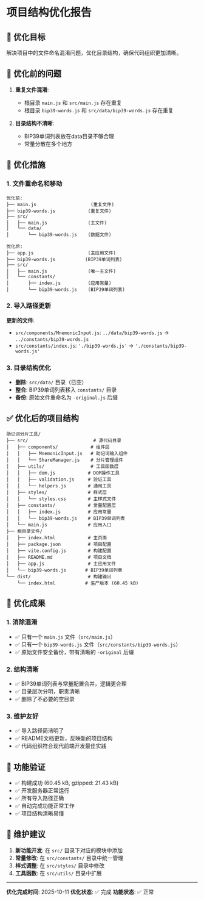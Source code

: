 # 项目结构优化报告

## 🎯 优化目标

解决项目中的文件命名混淆问题，优化目录结构，确保代码组织更加清晰。

## 📁 优化前的问题

1. **重复文件混淆**:
   - 根目录 `main.js` 和 `src/main.js` 存在重复
   - 根目录 `bip39-words.js` 和 `src/data/bip39-words.js` 存在重复

2. **目录结构不清晰**:
   - BIP39单词列表放在data目录不够合理
   - 常量分散在多个地方

## 🔧 优化措施

### 1. 文件重命名和移动

```
优化前:
├── main.js                    (重复文件)
├── bip39-words.js            (重复文件)
├── src/
│   ├── main.js               (主文件)
│   └── data/
│       └── bip39-words.js    (数据文件)

优化后:
├── app.js                    (主应用文件)
├── bip39-words.js           (BIP39单词列表)
├── src/
│   ├── main.js               (唯一主文件)
│   └── constants/
│       ├── index.js          (应用常量)
│       └── bip39-words.js    (BIP39单词列表)
```

### 2. 导入路径更新

**更新的文件**:
- `src/components/MnemonicInput.js`: `../data/bip39-words.js` → `../constants/bip39-words.js`
- `src/constants/index.js`: `'./bip39-words.js'` → `'./constants/bip39-words.js'`

### 3. 目录结构优化

- **删除**: `src/data/` 目录（已空）
- **整合**: BIP39单词列表移入 `constants/` 目录
- **备份**: 原始文件重命名为 `-original.js` 后缀

## ✅ 优化后的项目结构

```
助记词分片工具/
├── src/                        # 源代码目录
│   ├── components/            # 组件层
│   │   ├── MnemonicInput.js   # 助记词输入组件
│   │   └── ShareManager.js    # 分片管理组件
│   ├── utils/                 # 工具函数层
│   │   ├── dom.js            # DOM操作工具
│   │   ├── validation.js     # 验证工具
│   │   └── helpers.js        # 通用工具
│   ├── styles/               # 样式层
│   │   └── styles.css        # 主样式文件
│   ├── constants/            # 常量配置层
│   │   ├── index.js          # 应用常量
│   │   └── bip39-words.js    # BIP39单词列表
│   └── main.js               # 应用入口
├── 根目录文件/
│   ├── index.html            # 主页面
│   ├── package.json          # 项目配置
│   ├── vite.config.js        # 构建配置
│   ├── README.md             # 项目文档
│   ├── app.js                # 主应用文件
│   └── bip39-words.js       # BIP39单词列表
└── dist/                     # 构建输出
    └── index.html           # 生产版本 (60.45 kB)
```

## 🎯 优化成果

### 1. 消除混淆
- ✅ 只有一个 `main.js` 文件（`src/main.js`）
- ✅ 只有一个 `bip39-words.js` 文件（`src/constants/bip39-words.js`）
- ✅ 原始文件安全备份，带有清晰的 `-original` 后缀

### 2. 结构清晰
- ✅ BIP39单词列表与常量配置合并，逻辑更合理
- ✅ 目录层次分明，职责清晰
- ✅ 删除了不必要的空目录

### 3. 维护友好
- ✅ 导入路径简洁明了
- ✅ README文档更新，反映新的项目结构
- ✅ 代码组织符合现代前端开发最佳实践

## 🚀 功能验证

- ✅ 构建成功 (60.45 kB, gzipped: 21.43 kB)
- ✅ 开发服务器正常运行
- ✅ 所有导入路径正确
- ✅ 自动完成功能正常工作
- ✅ 项目结构清晰易懂

## 📝 维护建议

1. **新功能开发**: 在 `src/` 目录下对应的模块中添加
2. **常量修改**: 在 `src/constants/` 目录中统一管理
3. **样式调整**: 在 `src/styles/` 目录中修改
4. **工具函数**: 在 `src/utils/` 目录中扩展

---

**优化完成时间**: 2025-10-11
**优化状态**: ✅ 完成
**功能状态**: ✅ 正常